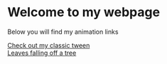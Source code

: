 <h1> Welcome to my webpage </h1>
<p> Below you will find my animation links </p>
<a href = "Classic Tween with Trail.html"> Check out my classic tween </a> <br>
<a href = "Leaf_falling_tween.html"> Leaves falling off a tree </a>
